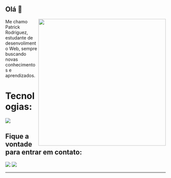 ## Olá 👋

<img src="https://raw.githubusercontent.com/MicaelliMedeiros/micaellimedeiros/master/image/computer-illustration.png" min-width="400px" max-width="400px" width="400px" align="right">

<p align="left"> 
 Me chamo Patrick Rodriguez, estudante de desenvolimento Web, sempre buscando novas conhecimentos e aprendizados.
</p>

<p align="left">
 <h1>Tecnologias: </h1>
    <a href="https://skillicons.dev">
     <img src="https://skillicons.dev/icons?i=figma,html,css,sass,javascript,react," />
  </a>
</p>

<p align="left">
  <h2>Fique a vontade para entrar em contato:</h2>
</p>

<p align="left">
  <a href="patrickrodriguez2002@outlook" alt="Outlook" target="_blank">
  <img src="[https://img.shields.io/badge/linkedin-%230077B5.svg?style=for-the-badge&logo=linkedin&logoColor=white](https://img.shields.io/badge/Microsoft_Outlook-0078D4?style=for-the-badge&logo=microsoft-outlook&logoColor=white)&link=patrickrodriguez2002@outlook" /></a>

  <a href="https://www.linkedin.com/in/ptrktodev/" alt="LinkedIn" target="_blank">
  <img src="https://img.shields.io/badge/linkedin-%230077B5.svg?style=for-the-badge&logo=linkedin&logoColor=white&link=[://www.linkedin.com/in/wagner-goulart](https://www.linkedin.com/in/ptrktodev/)" /></a>
</p>
<hr>

